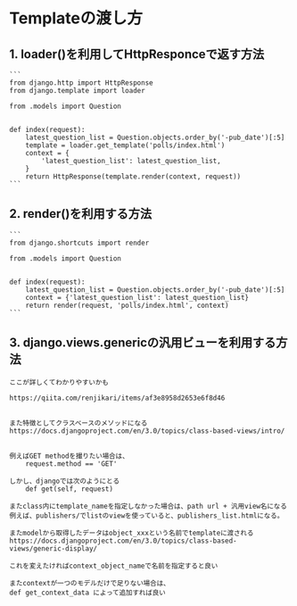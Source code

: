 # Templateの渡し方
## 1. loader()を利用してHttpResponceで返す方法

    ```
    from django.http import HttpResponse
    from django.template import loader

    from .models import Question


    def index(request):
        latest_question_list = Question.objects.order_by('-pub_date')[:5]
        template = loader.get_template('polls/index.html')
        context = {
            'latest_question_list': latest_question_list,
        }
        return HttpResponse(template.render(context, request))
    ```

## 2. render()を利用する方法

    ```
    from django.shortcuts import render

    from .models import Question


    def index(request):
        latest_question_list = Question.objects.order_by('-pub_date')[:5]
        context = {'latest_question_list': latest_question_list}
        return render(request, 'polls/index.html', context)
    ```

## 3. django.views.genericの汎用ビューを利用する方法
    ここが詳しくてわかりやすいかも

    https://qiita.com/renjikari/items/af3e8958d2653e6f8d46


    また特徴としてクラスベースのメソッドになる
    https://docs.djangoproject.com/en/3.0/topics/class-based-views/intro/


    例えばGET methodを撮りたい場合は、
        request.method == 'GET'

    しかし、djangoでは次のようにとる
        def get(self, request)

    またclass内にtemplate_nameを指定しなかった場合は、path url + 汎用view名になる
    例えば、publishers/でlistのviewを使っていると、publishers_list.htmlになる。

    またmodelから取得したデータはobject_xxxという名前でtemplateに渡される
    https://docs.djangoproject.com/en/3.0/topics/class-based-views/generic-display/

    これを変えたければcontext_object_nameで名前を指定すると良い

    またcontextが一つのモデルだけで足りない場合は、
    def get_context_data によって追加すれば良い
